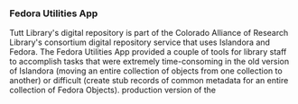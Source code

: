 ### Fedora Utilities App
Tutt Library's digital repository is part of the Colorado Alliance of
Research Library's consortium digital repository service that uses Islandora
and Fedora. The Fedora Utilities App provided a couple of tools for library
staff to accomplish tasks that were extremely time-consoming in the old version
of Islandora (moving an entire collection of objects from one collection to
another) or difficult (create stub records of common metadata for an entire collection
of Fedora Objects).
production version of the
